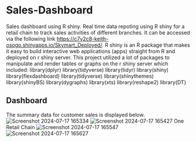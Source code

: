 # Sales-Dashboard
Sales dashboard using R shiny. Real time data repoting using R shiny for a retail chain to track sales activities of different branches. It can be accessed via the following link https://c7y2c8-keith-osogo.shinyapps.io/Skymart_Deployed/. 
R shiny is an R package that makes it easy to build interactive web applications (apps) straight from R and deployed on r shiny server. 
This project utilized a lot of packages to manipulate and render tables or graphs on the r shiny server which included: library(dplyr)
library(tidyverse)
library(tidyr)
library(shiny)
library(flexdashboard)
library(tidyverse)
library(shinythemes)
library(shinyBS)
library(dygraphs)
library(xts)
library(reshape2)
library(DT)
## Dashboard
The summary data for customer sales is displayed below.
![Screenshot 2024-07-17 165334](https://github.com/user-attachments/assets/b366616d-64fd-438d-ae08-8fc20505bae2)
![Screenshot 2024-07-17 165427](https://github.com/user-attachments/assets/cd43b35b-06ff-4147-9131-ab58428f59aa)
One Retail Chain
![Screenshot 2024-07-17 165547](https://github.com/user-attachments/assets/71b28bbb-f111-4372-974d-aadf16cd77e5)
![Screenshot 2024-07-17 165627](https://github.com/user-attachments/assets/21488d75-4d55-4555-8fe7-dc1cec32cde6)


